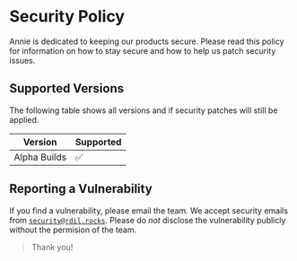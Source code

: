 # Security Policy

Annie is dedicated to keeping our products secure. Please read this policy for information on how to stay secure and how to help us patch security issues.

## Supported Versions

The following table shows all versions and if security patches will still be applied.

| Version        | Supported          |
| -------------- | ------------------ |
| Alpha Builds   | :white_check_mark: |

## Reporting a Vulnerability

If you find a vulnerability, please email the team. We accept security emails from [`security@rdil.rocks`](mailto:security@rdil.rocks).
Please do *not* disclose the vulnerability publicly without the permision of the team.

> Thank you!
